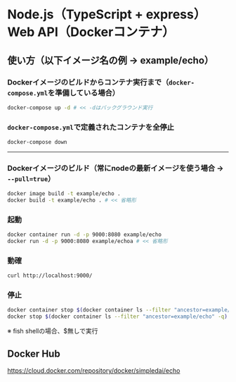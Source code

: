 # Node.js（TypeScript + express）Web API（Dockerコンテナ）

## 使い方（以下イメージ名の例 -> example/echo）

### Dockerイメージのビルドからコンテナ実行まで（`docker-compose.yml`を準備している場合）

```bash
docker-compose up -d # << -dはバックグラウンド実行
```

### `docker-compose.yml`で定義されたコンテナを全停止

```bash
docker-compose down
```

---

### Dockerイメージのビルド（常にnodeの最新イメージを使う場合 -> `--pull=true`）

```bash
docker image build -t example/echo .
docker build -t example/echo . # << 省略形
```

### 起動

```bash
docker container run -d -p 9000:8080 example/echo
docker run -d -p 9000:8080 example/echoa # << 省略形
```

### 動確

```bash
curl http://localhost:9000/
```

### 停止

```bash
docker container stop $(docker container ls --filter "ancestor=example/echo" -q)
docker stop $(docker container ls --filter "ancestor=example/echo" -q) # << 省略形
```

※ fish shellの場合、$無しで実行

## Docker Hub

<https://cloud.docker.com/repository/docker/simpledai/echo>
